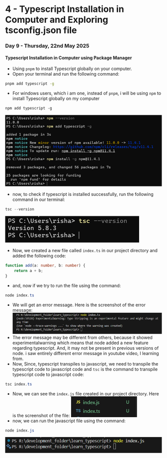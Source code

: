 # 4 - Typescript Installation in Computer and Exploring tsconfig.json file
### Day 9 - Thursday, 22nd May 2025
#### Typescript Installation in Computer using Package Manager
- Using ``pnpm`` to install Typescript globally on your computer.
- Open your terminal and run the following command:
```zsh
pnpm add typescript -g
```
- For windows users, which i am one, instead of ``pnpm``, i will be using ``npm`` to install Typescript globally on my computer
```powershell
npm add typescript -g
```
![typescript installation](pictures/8_22may2025.png)
- now, to check if typescript is installed successfully, run the following command in our terminal:
```powershell
tsc --version
```
![tsc_version](pictures/9_22may2025.png)
- Now, we created a new file called ``index.ts`` in our project directory and added the following code:
```typescript
function add(a: number, b: number) {
    return a + b;
}
```
- and, now if we try to run the file using the command:
```powershell
node index.ts
```
- We will get an error message. Here is the screenshot of the error message:
![error](pictures/10_22may2025.png)
- The error message may be different from others, because it showed experimentalwarning which means that node added a new feature regarding typescript. And, it may not be present in previous versions of node. i saw entirely different error message in youtube video, I learning from.
- Now, Since, typescript transpiles to javascript, we need to transpile the typescript code to javascript code and ``tsc`` is the command to transpile typescript code to javascript code:
```powershell
tsc index.ts
```
- Now, we can see the ``index.js`` file created in our project directory. Here is the screenshot of the file:
![tsc_transpiling_code_to_javascript](pictures/11_22may2025.png)
- now, we can run the javascript file using the command:
```powershell
node index.js
```
![node_index.js](pictures/12_22may2025.png)

